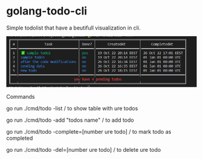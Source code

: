 # golang-todo-cli
Simple todolist that have a beutifull visualization in cli. 

![alt text](https://raw.githubusercontent.com/asilv359/golang-todo-cli/main/Screenshot%202022-10-26%20182717.png)

Commands

  go run ./cmd/todo -list                        / to show table with ure todos
  
  go run ./cmd/todo -add "todos name"            / to add todo
    
  go run ./cmd/todo -complete=[number ure todo]  / to mark todo as completed

  go run ./cmd/todo -del=[number ure todo]       / to delete ure todo
  
 
